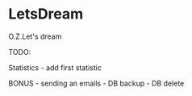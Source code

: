 # LetsDream
O.Z.Let's dream



TODO:


Statistics
    - add first statistic
    
BONUS
    - sending an emails
    - DB backup
    - DB delete
 
